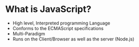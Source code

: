 # What is JavaScript?

- High level, Interpreted programming Language
- Conforms to the ECMAScript specifications
- Multi-Paradigm
- Runs on the Client/Browser as well as the server (Node.js)

